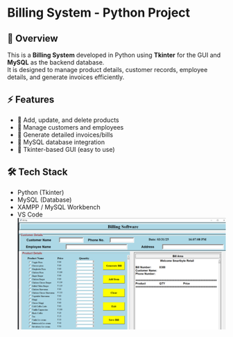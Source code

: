 # Billing System - Python Project

## 📌 Overview
This is a **Billing System** developed in Python using **Tkinter** for the GUI and **MySQL** as the backend database.  
It is designed to manage product details, customer records, employee details, and generate invoices efficiently.

## ⚡ Features
- 🛒 Add, update, and delete products
- 👥 Manage customers and employees
- 📄 Generate detailed invoices/bills
- 💾 MySQL database integration
- 🎨 Tkinter-based GUI (easy to use)

## 🛠️ Tech Stack
- Python (Tkinter)
- MySQL (Database)
- XAMPP / MySQL Workbench
- VS Code
![Uploading Billing_system_main_ui.PNG…](https://github.com/moneshpondhekar/Billing-System-Python/blob/main/Billing_system_main_ui.PNG)
